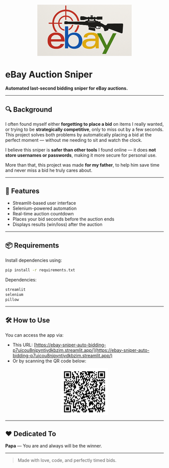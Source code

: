 <div align="center">
  <img src="logo.png" alt="eBay Sniper Logo" width="300" />
</div>

# eBay Auction Sniper

**Automated last-second bidding sniper for eBay auctions.**

---

## 🔍 Background
I often found myself either **forgetting to place a bid** on items I really wanted, or trying to be **strategically competitive**, only to miss out by a few seconds. This project solves both problems by automatically placing a bid at the perfect moment — without me needing to sit and watch the clock.

I believe this sniper is **safer than other tools** I found online — it does **not store usernames or passwords**, making it more secure for personal use.

More than that, this project was made **for my father**, to help him save time and never miss a bid he truly cares about.

---

## 🚀 Features
- Streamlit-based user interface
- Selenium-powered automation
- Real-time auction countdown
- Places your bid seconds before the auction ends
- Displays results (win/loss) after the auction

---

## 📦 Requirements
Install dependencies using:
```bash
pip install -r requirements.txt
```

Dependencies:
```
streamlit
selenium
pillow
```

---

## 🛠️ How to Use
You can access the app via:
- This URL: [https://ebay-sniper-auto-bidding-p7uicou8njpyntjvdkbzim.streamlit.app/](https://ebay-sniper-auto-bidding-p7uicou8njpyntjvdkbzim.streamlit.app/)
- Or by scanning the QR code below:

<div align="center">
  <img src="QR Code.png" alt="eBay Sniper QR Code" width="150" />
</div>

---

## ❤️ Dedicated To
**Papa** — You are and always will be the winner.

---

> Made with love, code, and perfectly timed bids.
